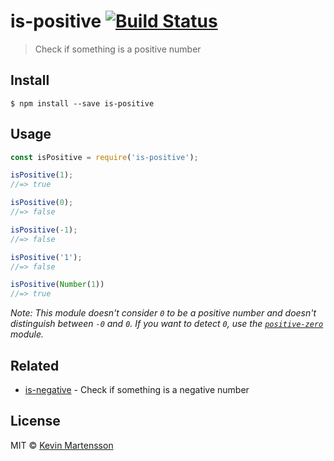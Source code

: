# is-positive [![Build Status](https://travis-ci.org/kevva/is-positive.svg?branch=master)](https://travis-ci.org/kevva/is-positive)

> Check if something is a positive number


## Install

```
$ npm install --save is-positive
```


## Usage

```js
const isPositive = require('is-positive');

isPositive(1);
//=> true

isPositive(0);
//=> false

isPositive(-1);
//=> false

isPositive('1');
//=> false

isPositive(Number(1))
//=> true
```

_Note: This module doesn't consider `0` to be a positive number and doesn't distinguish between `-0` and `0`. If you want to detect `0`, use the [`positive-zero`](https://github.com/sindresorhus/positive-zero) module._


## Related

- [is-negative](https://github.com/kevva/is-negative) - Check if something is a negative number


## License

MIT © [Kevin Martensson](http://github.com/kevva)
